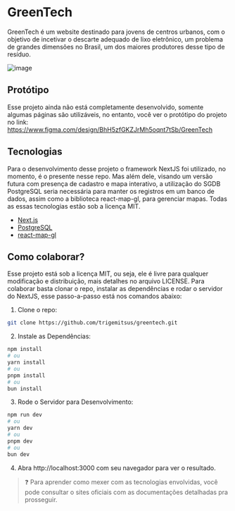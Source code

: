 # GreenTech

GreenTech é um website destinado para jovens de centros urbanos, com o objetivo de incetivar o descarte adequado de lixo eletrônico, um problema de grandes dimensões no Brasil, um dos maiores produtores desse tipo de resíduo.

![image](https://github.com/user-attachments/assets/3fad35eb-0da9-4da9-a032-abcd6f101b79)

## Protótipo

Esse projeto ainda não está completamente desenvolvido, somente algumas páginas são utilizáveis, no entanto, você ver o protótipo do projeto no link: https://www.figma.com/design/BhH5zfGKZJrMh5oqnt7tSb/GreenTech

## Tecnologias

Para o desenvolvimento desse projeto o framework NextJS foi utilizado, no momento, é o presente nesse repo. Mas além dele, visando um versão futura com presença de cadastro e mapa interativo, a utilização do SGDB PostgreSQL seria necessária para manter os registros em um banco de dados, assim como a biblioteca react-map-gl, para gerenciar mapas. Todas as essas tecnologias estão sob a licença MIT.

- [Next.js](https://nextjs.org)
- [PostgreSQL](https://www.postgresql.org/)
- [react-map-gl](https://visgl.github.io/react-map-gl/)

## Como colaborar?

Esse projeto está sob a licença MIT, ou seja, ele é livre para qualquer modificação e distribuição, mais detalhes no arquivo LICENSE. Para colaborar basta clonar o repo, instalar as dependências e rodar o servidor do NextJS, esse passo-a-passo está nos comandos abaixo:

1. Clone o repo:

```bash
git clone https://github.com/trigemitsus/greentech.git
```

2. Instale as Dependências:

```bash
npm install
# ou
yarn install
# ou
pnpm install
# ou
bun install
```

3. Rode o Servidor para Desenvolvimento:

```bash
npm run dev
# ou
yarn dev
# ou
pnpm dev
# ou
bun dev
```

4. Abra http://localhost:3000 com seu navegador para ver o resultado.

> ❓ Para aprender como mexer com as tecnologias envolvidas, você pode consultar o sites oficiais com as documentações detalhadas pra prosseguir.

